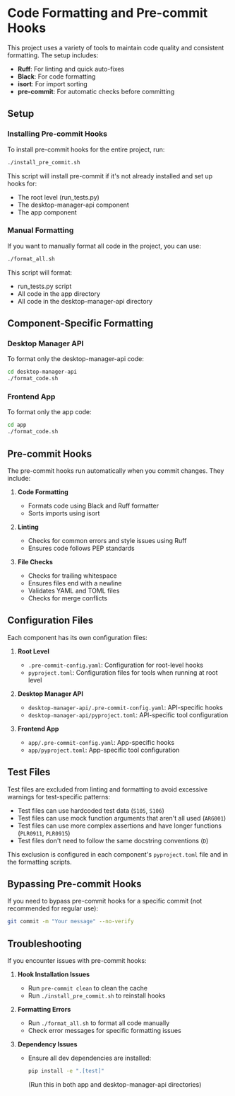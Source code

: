 # Code Formatting and Pre-commit Hooks

This project uses a variety of tools to maintain code quality and consistent formatting. The setup includes:

- **Ruff**: For linting and quick auto-fixes
- **Black**: For code formatting
- **isort**: For import sorting
- **pre-commit**: For automatic checks before committing

## Setup

### Installing Pre-commit Hooks

To install pre-commit hooks for the entire project, run:

```bash
./install_pre_commit.sh
```

This script will install pre-commit if it's not already installed and set up hooks for:
- The root level (run_tests.py)
- The desktop-manager-api component
- The app component

### Manual Formatting

If you want to manually format all code in the project, you can use:

```bash
./format_all.sh
```

This script will format:
- run_tests.py script
- All code in the app directory
- All code in the desktop-manager-api directory

## Component-Specific Formatting

### Desktop Manager API

To format only the desktop-manager-api code:

```bash
cd desktop-manager-api
./format_code.sh
```

### Frontend App

To format only the app code:

```bash
cd app
./format_code.sh
```

## Pre-commit Hooks

The pre-commit hooks run automatically when you commit changes. They include:

1. **Code Formatting**
   - Formats code using Black and Ruff formatter
   - Sorts imports using isort

2. **Linting**
   - Checks for common errors and style issues using Ruff
   - Ensures code follows PEP standards

3. **File Checks**
   - Checks for trailing whitespace
   - Ensures files end with a newline
   - Validates YAML and TOML files
   - Checks for merge conflicts

## Configuration Files

Each component has its own configuration files:

1. **Root Level**
   - `.pre-commit-config.yaml`: Configuration for root-level hooks
   - `pyproject.toml`: Configuration files for tools when running at root level

2. **Desktop Manager API**
   - `desktop-manager-api/.pre-commit-config.yaml`: API-specific hooks
   - `desktop-manager-api/pyproject.toml`: API-specific tool configuration

3. **Frontend App**
   - `app/.pre-commit-config.yaml`: App-specific hooks
   - `app/pyproject.toml`: App-specific tool configuration

## Test Files

Test files are excluded from linting and formatting to avoid excessive warnings for test-specific patterns:

- Test files can use hardcoded test data (`S105`, `S106`)
- Test files can use mock function arguments that aren't all used (`ARG001`)
- Test files can use more complex assertions and have longer functions (`PLR0911`, `PLR0915`)
- Test files don't need to follow the same docstring conventions (`D`)

This exclusion is configured in each component's `pyproject.toml` file and in the formatting scripts.

## Bypassing Pre-commit Hooks

If you need to bypass pre-commit hooks for a specific commit (not recommended for regular use):

```bash
git commit -m "Your message" --no-verify
```

## Troubleshooting

If you encounter issues with pre-commit hooks:

1. **Hook Installation Issues**
   - Run `pre-commit clean` to clean the cache
   - Run `./install_pre_commit.sh` to reinstall hooks

2. **Formatting Errors**
   - Run `./format_all.sh` to format all code manually
   - Check error messages for specific formatting issues

3. **Dependency Issues**
   - Ensure all dev dependencies are installed:
     ```bash
     pip install -e ".[test]"
     ```
     (Run this in both app and desktop-manager-api directories)
